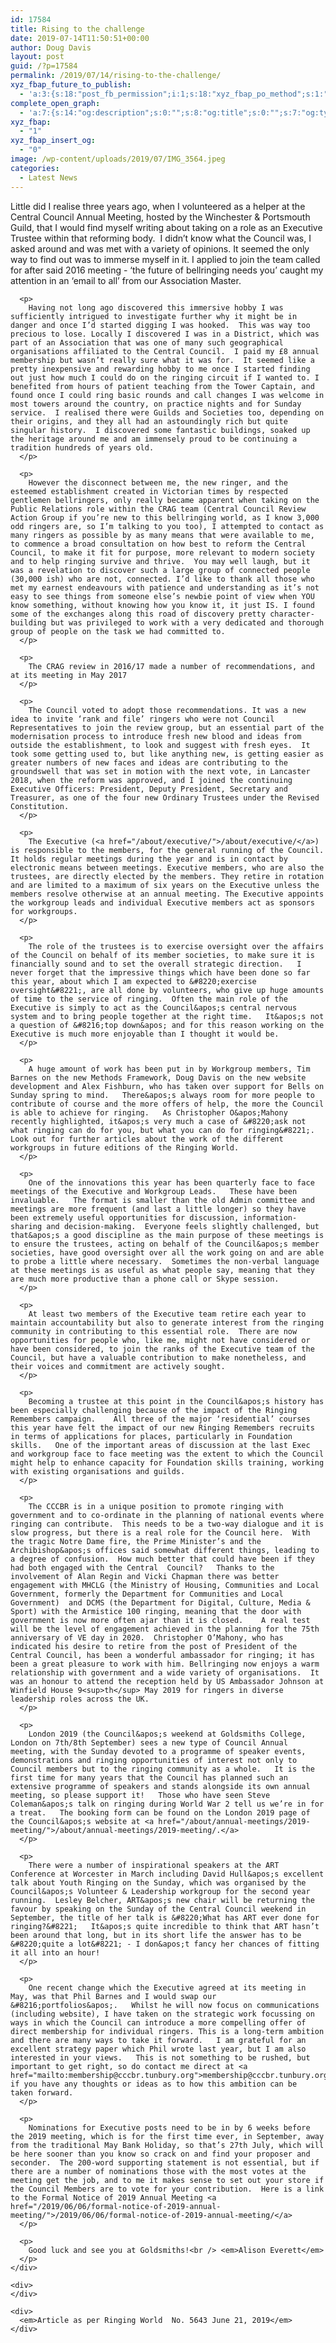 ```yaml
---
id: 17584
title: Rising to the challenge
date: 2019-07-14T11:50:51+00:00
author: Doug Davis
layout: post
guid: /?p=17584
permalink: /2019/07/14/rising-to-the-challenge/
xyz_fbap_future_to_publish:
  - 'a:3:{s:18:"post_fb_permission";i:1;s:18:"xyz_fbap_po_method";s:1:"2";s:16:"xyz_fbap_message";s:62:"News item added to the CCCBR website: {POST_TITLE} {PERMALINK}";}'
complete_open_graph:
  - 'a:7:{s:14:"og:description";s:0:"";s:8:"og:title";s:0:"";s:7:"og:type";s:0:"";s:12:"twitter:card";s:7:"summary";s:15:"twitter:creator";s:0:"";s:19:"twitter:description";s:0:"";s:8:"og:image";s:5:"17586";}'
xyz_fbap:
  - "1"
xyz_fbap_insert_og:
  - "0"
image: /wp-content/uploads/2019/07/IMG_3564.jpeg
categories:
  - Latest News
---
```

<div>
  <div dir="ltr">
    <div>
      <p>
        Little did I realise three years ago, when I volunteered as a helper at the Central Council Annual Meeting, hosted by the Winchester & Portsmouth Guild, that I would find myself writing about taking on a role as an Executive Trustee within that reforming body.  I didn’t know what the Council was, I asked around and was met with a variety of opinions. It seemed the only way to find out was to immerse myself in it. I applied to join the team called for after said 2016 meeting - ‘the future of bellringing needs you’ caught my attention in an ‘email to all’ from our Association Master.
      </p>
      
      <p>
        Having not long ago discovered this immersive hobby I was sufficiently intrigued to investigate further why it might be in danger and once I’d started digging I was hooked.  This was way too precious to lose. Locally I discovered I was in a District, which was part of an Association that was one of many such geographical organisations affiliated to the Central Council.  I paid my £8 annual membership but wasn’t really sure what it was for.  It seemed like a pretty inexpensive and rewarding hobby to me once I started finding out just how much I could do on the ringing circuit if I wanted to. I benefited from hours of patient teaching from the Tower Captain, and found once I could ring basic rounds and call changes I was welcome in most towers around the country, on practice nights and for Sunday service.  I realised there were Guilds and Societies too, depending on their origins, and they all had an astoundingly rich but quite singular history.  I discovered some fantastic buildings, soaked up the heritage around me and am immensely proud to be continuing a tradition hundreds of years old.
      </p>
      
      <p>
        However the disconnect between me, the new ringer, and the esteemed establishment created in Victorian times by respected gentlemen bellringers, only really became apparent when taking on the Public Relations role within the CRAG team (Central Council Review Action Group if you’re new to this bellringing world, as I know 3,000 odd ringers are, so I’m talking to you too), I attempted to contact as many ringers as possible by as many means that were available to me, to commence a broad consultation on how best to reform the Central Council, to make it fit for purpose, more relevant to modern society and to help ringing survive and thrive.  You may well laugh, but it was a revelation to discover such a large group of connected people (30,000 ish) who are not, connected. I’d like to thank all those who met my earnest endeavours with patience and understanding as it’s not easy to see things from someone else’s newbie point of view when YOU know something, without knowing how you know it, it just IS. I found some of the exchanges along this road of discovery pretty character-building but was privileged to work with a very dedicated and thorough group of people on the task we had committed to.
      </p>
      
      <p>
        The CRAG review in 2016/17 made a number of recommendations, and at its meeting in May 2017
      </p>
      
      <p>
        The Council voted to adopt those recommendations. It was a new idea to invite ‘rank and file’ ringers who were not Council Representatives to join the review group, but an essential part of the modernisation process to introduce fresh new blood and ideas from outside the establishment, to look and suggest with fresh eyes.  It took some getting used to, but like anything new, is getting easier as greater numbers of new faces and ideas are contributing to the groundswell that was set in motion with the next vote, in Lancaster 2018, when the reform was approved, and I joined the continuing Executive Officers: President, Deputy President, Secretary and Treasurer, as one of the four new Ordinary Trustees under the Revised Constitution.
      </p>
      
      <p>
        The Executive (<a href="/about/executive/">/about/executive/</a>) is responsible to the members, for the general running of the Council. It holds regular meetings during the year and is in contact by electronic means between meetings. Executive members, who are also the trustees, are directly elected by the members. They retire in rotation and are limited to a maximum of six years on the Executive unless the members resolve otherwise at an annual meeting. The Executive appoints the workgroup leads and individual Executive members act as sponsors for workgroups.
      </p>
      
      <p>
        The role of the trustees is to exercise oversight over the affairs of the Council on behalf of its member societies, to make sure it is financially sound and to set the overall strategic direction.   I never forget that the impressive things which have been done so far this year, about which I am expected to &#8220;exercise oversight&#8221;, are all done by volunteers, who give up huge amounts of time to the service of ringing.  Often the main role of the Executive is simply to act as the Council&apos;s central nervous system and to bring people together at the right time.   It&apos;s not a question of &#8216;top down&apos; and for this reason working on the Executive is much more enjoyable than I thought it would be.
      </p>
      
      <p>
        A huge amount of work has been put in by Workgroup members, Tim Barnes on the new Methods Framework, Doug Davis on the new website development and Alex Fishburn, who has taken over support for Bells on Sunday spring to mind.   There&apos;s always room for more people to contribute of course and the more offers of help, the more the Council is able to achieve for ringing.   As Christopher O&apos;Mahony recently highlighted, it&apos;s very much a case of &#8220;ask not what ringing can do for you, but what you can do for ringing&#8221;.   Look out for further articles about the work of the different workgroups in future editions of the Ringing World.
      </p>
      
      <p>
        One of the innovations this year has been quarterly face to face meetings of the Executive and Workgroup Leads.   These have been invaluable.   The format is smaller than the old Admin committee and meetings are more frequent (and last a little longer) so they have been extremely useful opportunities for discussion, information-sharing and decision-making.  Everyone feels slightly challenged, but that&apos;s a good discipline as the main purpose of these meetings is to ensure the trustees, acting on behalf of the Council&apos;s member societies, have good oversight over all the work going on and are able to probe a little where necessary.  Sometimes the non-verbal language at these meetings is as useful as what people say, meaning that they are much more productive than a phone call or Skype session.
      </p>
      
      <p>
        At least two members of the Executive team retire each year to maintain accountability but also to generate interest from the ringing community in contributing to this essential role.  There are now opportunities for people who, like me, might not have considered or have been considered, to join the ranks of the Executive team of the Council, but have a valuable contribution to make nonetheless, and their voices and commitment are actively sought.
      </p>
      
      <p>
        Becoming a trustee at this point in the Council&apos;s history has been especially challenging because of the impact of the Ringing Remembers campaign.    All three of the major ‘residential’ courses this year have felt the impact of our new Ringing Remembers recruits in terms of applications for places, particularly in Foundation skills.   One of the important areas of discussion at the last Exec and workgroup face to face meeting was the extent to which the Council might help to enhance capacity for Foundation skills training, working with existing organisations and guilds.
      </p>
      
      <p>
        The CCCBR is in a unique position to promote ringing with government and to co-ordinate in the planning of national events where ringing can contribute.  This needs to be a two-way dialogue and it is slow progress, but there is a real role for the Council here.  With the tragic Notre Dame fire, the Prime Minister’s and the Archibishop&apos;s offices said somewhat different things, leading to a degree of confusion.  How much better that could have been if they had both engaged with the Central  Council?   Thanks to the involvement of Alan Regin and Vicki Chapman there was better engagement with MHCLG (the Ministry of Housing, Communities and Local Government, formerly the Department for Communities and Local Government)  and DCMS (the Department for Digital, Culture, Media & Sport) with the Armistice 100 ringing, meaning that the door with government is now more often ajar than it is closed.    A real test will be the level of engagement achieved in the planning for the 75th anniversary of VE day in 2020.  Christopher O’Mahony, who has indicated his desire to retire from the post of President of the Central Council, has been a wonderful ambassador for ringing; it has been a great pleasure to work with him. Bellringing now enjoys a warm relationship with government and a wide variety of organisations.  It was an honour to attend the reception held by US Ambassador Johnson at Winfield House 9<sup>th</sup> May 2019 for ringers in diverse leadership roles across the UK.
      </p>
      
      <p>
        London 2019 (the Council&apos;s weekend at Goldsmiths College, London on 7th/8th September) sees a new type of Council Annual meeting, with the Sunday devoted to a programme of speaker events, demonstrations and ringing opportunities of interest not only to Council members but to the ringing community as a whole.   It is the first time for many years that the Council has planned such an extensive programme of speakers and stands alongside its own annual meeting, so please support it!   Those who have seen Steve Coleman&apos;s talk on ringing during World War 2 tell us we’re in for a treat.   The booking form can be found on the London 2019 page of the Council&apos;s website at <a href="/about/annual-meetings/2019-meeting/">/about/annual-meetings/2019-meeting/.</a>
      </p>
      
      <p>
        There were a number of inspirational speakers at the ART Conference at Worcester in March including David Hull&apos;s excellent talk about Youth Ringing on the Sunday, which was organised by the Council&apos;s Volunteer & Leadership workgroup for the second year running.  Lesley Belcher, ART&apos;s new chair will be returning the favour by speaking on the Sunday of the Central Council weekend in September, the title of her talk is &#8220;What has ART ever done for ringing?&#8221;   It&apos;s quite incredible to think that ART hasn’t been around that long, but in its short life the answer has to be &#8220;quite a lot&#8221; - I don&apos;t fancy her chances of fitting it all into an hour!
      </p>
      
      <p>
        One recent change which the Executive agreed at its meeting in May, was that Phil Barnes and I would swap our &#8216;portfolios&apos;.   Whilst he will now focus on communications (including website), I have taken on the strategic work focussing on ways in which the Council can introduce a more compelling offer of direct membership for individual ringers. This is a long-term ambition and there are many ways to take it forward.   I am grateful for an excellent strategy paper which Phil wrote last year, but I am also interested in your views.   This is not something to be rushed, but important to get right, so do contact me direct at <a href="mailto:membership@cccbr.tunbury.org">membership@cccbr.tunbury.org</a> if you have any thoughts or ideas as to how this ambition can be taken forward.
      </p>
      
      <p>
        Nominations for Executive posts need to be in by 6 weeks before the 2019 meeting, which is for the first time ever, in September, away from the traditional May Bank Holiday, so that’s 27th July, which will be here sooner than you know so crack on and find your proposer and seconder.  The 200-word supporting statement is not essential, but if there are a number of nominations those with the most votes at the meeting get the job, and to me it makes sense to set out your store if the Council Members are to vote for your contribution.  Here is a link to the Formal Notice of 2019 Annual Meeting <a href="/2019/06/06/formal-notice-of-2019-annual-meeting/">/2019/06/06/formal-notice-of-2019-annual-meeting/</a>
      </p>
      
      <p>
        Good luck and see you at Goldsmiths!<br /> <em>Alison Everett</em>
      </p>
    </div>
    
    <div>
    </div>
    
    <div>
      <em>Article as per Ringing World  No. 5643 June 21, 2019</em>
    </div>
  </div>
</div>
